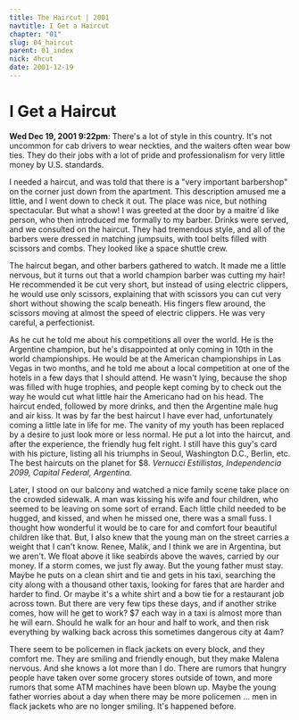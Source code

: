 ```yaml
---
title: The Haircut | 2001
navtitle: I Get a Haircut
chapter: "01"
slug: 04_haircut
parent: 01_index
nick: 4hcut
date: 2001-12-19
---
```


# I Get a Haircut

**Wed Dec 19, 2001 9:22pm**: There's a lot of style in this country. It's not uncommon for cab drivers to wear neckties, and the waiters often wear bow ties. They do their jobs with a lot of pride and professionalism for very little money by U.S. standards.

I needed a haircut, and was told that there is a "very important barbershop" on the corner just down from the apartment. This description amused me a little, and I went down to check it out. The place was nice, but nothing spectacular. But what a show! I was greeted at the door by a maitre´d like person, who then introduced me formally to my barber. Drinks were served, and we consulted on the haircut. They had tremendous style, and all of the barbers were dressed in matching jumpsuits, with tool belts filled with scissors and combs. They looked like a space shuttle crew.

The haircut began, and other barbers gathered to watch. It made me a little nervous, but it turns out that a world champion barber was cutting my hair! He recommended it be cut very short, but instead of using electric clippers, he would use only scissors, explaining that with scissors you can cut very short without showing the scalp beneath. His fingers flew around, the scissors moving at almost the speed of electric clippers. He was very careful, a perfectionist.

As he cut he told me about his competitions all over the world. He is the Argentine champion, but he's disappointed at only coming in 10th in the world championships. He would be at the American championships in Las Vegas in two months, and he told me about a local competition at one of the hotels in a few days that I should attend. He wasn't lying, because the shop was filled with huge trophies, and people kept coming by to check out the way he would cut what little hair the Americano had on his head. The haircut ended, followed by more drinks, and then the Argentine male hug and air kiss. It was by far the best haircut I have ever had, unfortunately coming a little late in life for me. The vanity of my youth has been replaced by a desire to just look more or less normal. He put a lot into the haircut, and after the experience, the friendly hug felt right. I still have this guy's card with his picture, listing all his triumphs in Seoul, Washington D.C., Berlin, etc. The best haircuts on the planet for $8. _Vernucci Estillistas, Independencia 2099, Capital Federal, Argentina._

Later, I stood on our balcony and watched a nice family scene take place on the crowded sidewalk. A man was kissing his wife and four children, who seemed to be leaving on some sort of errand. Each little child needed to be hugged, and kissed, and when he missed one, there was a small fuss. I thought how wonderful it would be to care for and comfort four beautiful children like that. But, I also knew that the young man on the street carries a weight that I can't know. Renee, Malik, and I think we are in Argentina, but we aren't. We float above it like seabirds above the waves, carried by our money. If a storm comes, we just fly away. But the young father must stay. Maybe he puts on a clean shirt and tie and gets in his taxi, searching the city along with a thousand other taxis, looking for fares that are harder and harder to find. Or maybe it's a white shirt and a bow tie for a restaurant job across town. But there are very few tips these days, and if another strike comes, how will he get to work? $7 each way in a taxi is almost more than he will earn. Should he walk for an hour and half to work, and then risk everything by walking back across this sometimes dangerous city at 4am?

There seem to be policemen in flack jackets on every block, and they comfort me. They are smiling and friendly enough, but they make Malena nervous. And she knows a lot more than I do. There are rumors that hungry people have taken over some grocery stores outside of town, and more rumors that some ATM machines have been blown up. Maybe the young father worries about a day when there may be more policemen ... men in flack jackets who are no longer smiling. It's happened before.